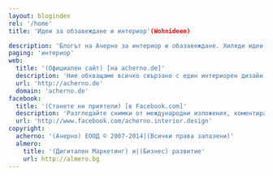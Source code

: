 ```yaml
---
layout: blogindex
rel: '/home'
title: 'Идеи за обзавеждане и интериор'(Wohnideen)

description: 'Блогът на Ачерно за интериор и обазавеждане. Хиляди идеи за интериорен дизайн, мебели и интересни интериорни решения.'
paging: 'интериор'
web:
  title: '(Официален сайт) [на acherno.de]'
  description: 'Ние обхващаме всичко свързано с един интериорен дизайн от проекта до неговата реализация.'
  url: 'http://acherno.de'
  domain: 'acherno.de'
facebook:
  title: '(Станете ни приятели) [в Facebook.com]'
  description: 'Pазгледайте снимки от международни изложения, коментирайте нашитe проекти или следeте за нови.'
  url: 'http://www.facebook.com/acherno.interior.design'
copyright:
  acherno: '(Ачерно) ЕООД © 2007-2014|(Всички права запазени)'
  almero: 
    title: '(Дигитален Маркетинг) и|(Бизнес) развитие'
    url: http://almero.bg
---
```

